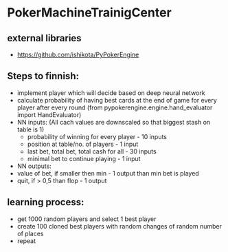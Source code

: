 # PokerMachineTrainigCenter

## external libraries
- https://github.com/ishikota/PyPokerEngine

## Steps to finnish:
- implement player which will decide based on deep neural network
- calculate probability of having best cards at the end of game for every player after every      round (from pypokerengine.engine.hand_evaluator import HandEvaluator)
- NN inputs: (All cach values are downscaled so that biggest stash on table is 1)
  - probability of winning for every player - 10 inputs
  - position at table/no. of players        - 1  input
  - last bet, total bet, total cash for all - 30 inputs
  - minimal bet to continue playing         - 1  input
 - NN outputs:
  - value of bet, if smaller then min       - 1 output
    than min bet is played
  - quit, if > 0,5 than flop                - 1 output
  
 ## learning process:
 - get 1000 random players and select 1 best player
 - create 100 cloned best players with random changes of random number of places
 - repeat
 
